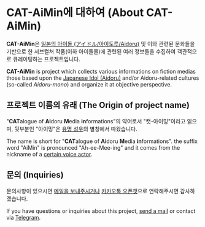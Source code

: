 # CAT-AiMin에 대하여 (About CAT-AiMin)
**CAT-AiMin**은 [일본의 아이돌 (アイドル/아이도루/Aidoru)](https://ko.wikipedia.org/wiki/%EC%9D%BC%EB%B3%B8%EC%9D%98_%EC%95%84%EC%9D%B4%EB%8F%8C) 및 이와 관련된 문화들을 기반으로 한 서브컬쳐 작품(이하 아이돌물)에 관련된 여러 정보들을 수집하여 객관적으로 큐레이팅하는 프로젝트입니다.

**CAT-AiMin** is project which collects various informations on fiction medias those based upon the [Japanese Idol (Aidoru)](https://en.wikipedia.org/wiki/Japanese_idol) and/or Aidoru-related cultures (so-called _Aidoru-mono_) and organize it at objective perspective.

## 프로젝트 이름의 유래 (The Origin of project name)
"**CAT**alogue of **Ai**doru **M**edia **in**formations"의 약어로서 "캣-아이밍"이라고 읽으며, 뒷부분인 "아이밍"은 [유명 성우](https://staff.onnada.com/cv/2153)의 별칭에서 따왔습니다.

The name is short for "**CAT**alogue of **Ai**doru **M**edia **in**formations". the suffix word "AiMin" is pronounced "Ah-ee-Mee-ing" and it comes from the nickname of a [certain voice actor](https://myanimelist.net/people/14519/Aimi_Terakawa).

## 문의 (Inquiries)
문의사항이 있으시면 [메일을 보내주시거나](mailto:themunyang21@naver.com) [카카오톡 오픈챗](https://open.kakao.com/me/SonodaNaruka)으로 연락해주시면 감사하겠습니다.

If you have questions or inquiries about this project, [send a mail](mailto:sonoda@naruka.me) or contact via [Telegram](https://t.me/senarin).

